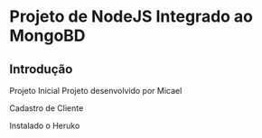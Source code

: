 # Projeto de NodeJS Integrado ao MongoBD

## Introdução

Projeto Inicial
Projeto desenvolvido por Micael

Cadastro de Cliente

Instalado o Heruko

